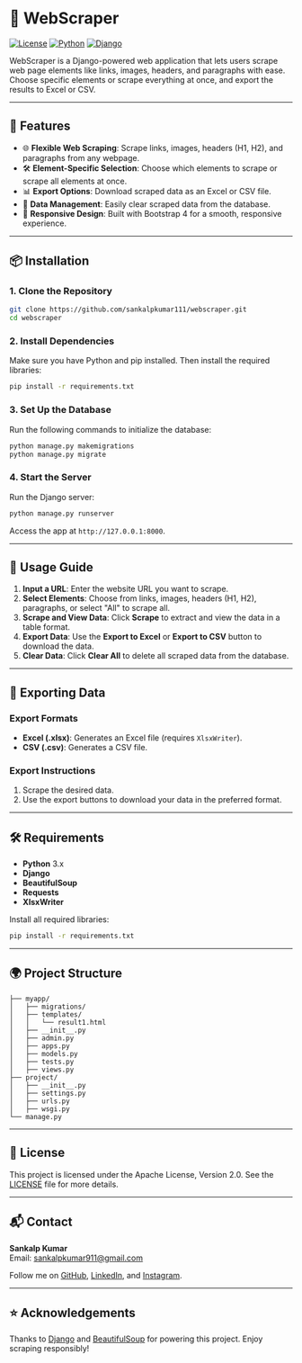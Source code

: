 # 📄 WebScraper

[![License](https://img.shields.io/badge/license-Apache%202.0-blue.svg)](https://opensource.org/licenses/Apache-2.0)
[![Python](https://img.shields.io/badge/python-3.x-blue.svg)](https://www.python.org/)
[![Django](https://img.shields.io/badge/django-3.x-green.svg)](https://www.djangoproject.com/)

WebScraper is a Django-powered web application that lets users scrape web page elements like links, images, headers, and paragraphs with ease. Choose specific elements or scrape everything at once, and export the results to Excel or CSV.

---

## 🚀 Features

- 🌐 **Flexible Web Scraping**: Scrape links, images, headers (H1, H2), and paragraphs from any webpage.
- 🛠️ **Element-Specific Selection**: Choose which elements to scrape or scrape all elements at once.
- 📊 **Export Options**: Download scraped data as an Excel or CSV file.
- 🧹 **Data Management**: Easily clear scraped data from the database.
- 🎨 **Responsive Design**: Built with Bootstrap 4 for a smooth, responsive experience.

---

## 📦 Installation

### 1. Clone the Repository

```bash
git clone https://github.com/sankalpkumar111/webscraper.git
cd webscraper
```

### 2. Install Dependencies

Make sure you have Python and pip installed. Then install the required libraries:

```bash
pip install -r requirements.txt
```

### 3. Set Up the Database

Run the following commands to initialize the database:

```bash
python manage.py makemigrations
python manage.py migrate
```

### 4. Start the Server

Run the Django server:

```bash
python manage.py runserver
```

Access the app at `http://127.0.0.1:8000`.

---

## 📝 Usage Guide

1. **Input a URL**: Enter the website URL you want to scrape.
2. **Select Elements**: Choose from links, images, headers (H1, H2), paragraphs, or select "All" to scrape all.
3. **Scrape and View Data**: Click **Scrape** to extract and view the data in a table format.
4. **Export Data**: Use the **Export to Excel** or **Export to CSV** button to download the data.
5. **Clear Data**: Click **Clear All** to delete all scraped data from the database.

---

## 📂 Exporting Data

### Export Formats

- **Excel (.xlsx)**: Generates an Excel file (requires `XlsxWriter`).
- **CSV (.csv)**: Generates a CSV file.

### Export Instructions

1. Scrape the desired data.
2. Use the export buttons to download your data in the preferred format.

---

## 🛠️ Requirements

- **Python** 3.x
- **Django**
- **BeautifulSoup**
- **Requests**
- **XlsxWriter**

Install all required libraries:

```bash
pip install -r requirements.txt
```

---

## 🌍 Project Structure

```plaintext
├── myapp/
│   ├── migrations/
│   ├── templates/
│   │   └── result1.html
│   ├── __init__.py
│   ├── admin.py
│   ├── apps.py
│   ├── models.py
│   ├── tests.py
│   ├── views.py
├── project/
│   ├── __init__.py
│   ├── settings.py
│   ├── urls.py
│   ├── wsgi.py
└── manage.py
```

---

## 📜 License

This project is licensed under the Apache License, Version 2.0. See the [LICENSE](LICENSE) file for more details.

---

## 📬 Contact

**Sankalp Kumar**  
Email: [sankalpkumar911@gmail.com](mailto:sankalpkumar911@gmail.com)  

Follow me on [GitHub](https://github.com/sankalpkumar111), [LinkedIn](https://www.linkedin.com/in/sankalp-kumar-986b12218/), and [Instagram](https://www.instagram.com/sankalp._kr/).

---

## ⭐ Acknowledgements

Thanks to [Django](https://www.djangoproject.com/) and [BeautifulSoup](https://www.crummy.com/software/BeautifulSoup/) for powering this project. Enjoy scraping responsibly!
```
